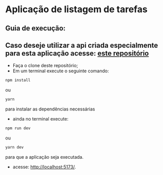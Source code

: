 # Aplicação de listagem de tarefas

## Guia de execução:

## Caso deseje utilizar a api criada especialmente para esta aplicação acesse: [este repositório](https://github.com/rafael-bertoldo/simple_task_api)

- Faça o clone deste repositório;
- Em um terminal execute o seguinte comando:

```bash
npm install
```

ou

```bash
yarn
```

para instalar as dependências necessárias

- ainda no terminal execute:

```bash
npm run dev
```

ou 

```bash
yarn dev
```

para que a aplicação seja executada.

- acesse: [http://localhost:5173/](http://localhost:5173/).